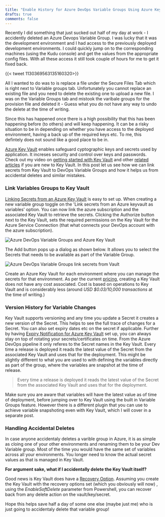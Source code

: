 ```yaml
---
title: "Enable History for Azure DevOps Variable Groups Using Azure Key Vault"
drafts: true
comments: false
---
```


Recently I did something that just sucked out half of my day at work - I accidently deleted an Azure Devops Variable Group. I was lucky that it was the development environment and I had access to the previously deployed development environments. I could quickly jump on to the corresponding machines (using the Kudu console) and get the values from the appropriate config files. With all these access it still took couple of hours for me to get it fixed back.

{{< tweet 1130369563135160320>}}

All I wanted to do was to is replace a file under the Secure Files Tab which is right next to Variable groups tab. Unfortunately you cannot replace an existing file and you need to delete the existing one to upload a new file. I was on the Variable Groups tab and mistook the varibale groups for the provision file and deleted it - Guess what you do not have any way to undo the delete at the time of writing.

Since this has happened once there is a high possibility that this has been happening before (to others) and will keep happening. It can be a risky situation to be in depending on whether you have access to the deployed environment, having a back up of the required keys etc. To me, this defintely does not sound like a good place to be in.

[Azure Key Vault](https://azure.microsoft.com/en-au/services/key-vault/) enables safeguard cyptographic keys and secrets used by application. It increses security and control over keys and passwords. Check out my video on [getting started with Key Vault](https://www.youtube.com/watch?v=51Qmk3TQJ44) and other [related articles](https://www.rahulpnath.com/blog/category/azure-key-vault/) if you are new to Key Vault. In this post let us see how we can link secrets from Key Vault to DevOps Variable Groups and how it helps us from accidental deletes and similar mistakes.

### Link Variables Groups to Key Vault

[Linking Secrets from an Azure Key Vault](https://docs.microsoft.com/en-us/azure/devops/pipelines/library/variable-groups?view=azure-devops&tabs=yaml#link-secrets-from-an-azure-key-vault) is easy to set up. When creating a new variable group toggle on the 'Link secrets from an Azure keyvault as variables' option. You can now link the azure subscription and the associated Key Vault to retrieve the secrets. Clicking the Authorize button next to the Key Vault, sets the required permissions on the Key Vault for the Azure Service Connection (that what connects your DevOps account with the azure subscription).

![Azure DevOps Variable Groups and Azure Key Vault](/images/devops_variable_groups_key_vault.jpg)

The Add button pops up a dialog as shown below. It allows you to select the Secrets that needs to be available as part of the Variable Group. 

![Azure DevOps Variable Groups link secrets from Vault](/images/devops_variable_groups_key_vault_secrets.jpg)

Create an Azure Key Vault for each environment where you can manage the secrets for that environment. As per the current [pricing](https://azure.microsoft.com/en-au/pricing/details/key-vault/), creating a Key Vault does not have any cost associated. Cost is based on operations to Key Vault and is considerably less (around *USD $0.03/10,000 transactions* at the time of writing.)

### Version History for Variable Changes

Key Vault supports versioning and any time you update a Secret it creates a new version of the Secret. This helps to see the full trace of changes for a Secret. You can also set expiry dates etc on the secret if applicable. Further by having [Expiry Notification for Azure Key Vault](https://rahulpnath.com/blog/expiry-notification-for-azure-key-vault-keys-and-secrets/) set up, you can always stay on top of rotating your secrets/certificates on time. From the Azure DevOps pipeline it only referes to the Secret names in the Key Vault. Every time a release is deployed it reads the latest value of  the Secret from the associated Key Vault and uses that for the deployment. This might be slightly different to what you are used to with defining the variables directly as part of the group, where the variables are snapshot at the time of release.

> Every time a release is deployed it reads the latest value of  the Secret from the associated Key Vault and uses that for the deployment. 

Make sure you are aware that variables will have the latest value as of time of deployment, before jumping over to Key Vault using the built in Variable Groups feature. However there is a different plugin that you can use to achieve variable snapshoting even with Key Vault, which I will cover in a separate post.

### Handling Accidental Deletes

In case anyone accidentaly deletes a varible group in Azure, it is as simple as cloing one of your other environments and renaming them to be your Dev Variable group. Most of the time you would have the same set of variables across all your environments. You longer need to know the actual secret values as that is managed in Key Vault.

**For argument sake, what if I accidentally delete the Key Vault itself?**

Good news is Key Vault does have a [Recovery Option](https://blogs.technet.microsoft.com/kv/2017/05/10/azure-key-vault-recovery-options/). Assuming you create the Key Vault with the recovery options set (which you obviously will now) , using the *EnableSoftDelete* parameter from Powershell, you can recover back from any delete action on the vault/key/secret.

Hope this helps save half a day of some one else (maybe just me) who is just going to accidentaly delete that variable group!